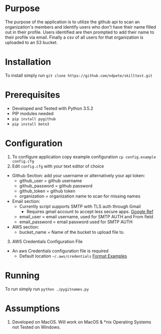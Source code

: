 # Purpose
The purpose of the application is to utilize the github api to scan an organization's members and identify users who don't have their name filled out in their profile. Users identified are then prompted to add their name to their profile via email. Finally a csv of all users for that organization is uploaded to an S3 bucket.

# Installation
To install simply run `git clone https://github.com/ndpete/skilltest.git`

# Prerequisites
- Developed and Tested with Python 3.5.2
- PIP modules needed
 - `pip install pygithub`
 - `pip install boto3`

# Configuration
1. To configure application copy example configuration `cp config.example config.cfg`
2. Edit `config.cfg` with your text editor of choice
  - Github Section: add your username or alternatively your api token:
    - github_user = github username
    - github_password = github password
    - github_token = github token
    - organization = organization name to scan for missing names
  - Email section:
    - Currently script supports SMTP with TLS auth through Gmail
      - Requires gmail account to accept less secure apps. [Google Ref](https://support.google.com/accounts/answer/6010255?hl=en)
    - email_user = email username, used for SMTP AUTH and From field
    - email_password = email password used for SMTP AUTH
  - AWS section:
    - bucket_name = Name of the bucket to upload file to.
3. AWS Credentials Configuration File
  - An aws Credentials configuration file is required
    - Default location `~/.aws/credentials` [Format Examples](https://boto3.readthedocs.io/en/latest/guide/quickstart.html#configuration)

# Running
To run simply run `python ./pygitnames.py`

# Assumptions
1. Developed on MacOS. Will work on MacOS & \*nix Operating Systems not Tested on Windows.

